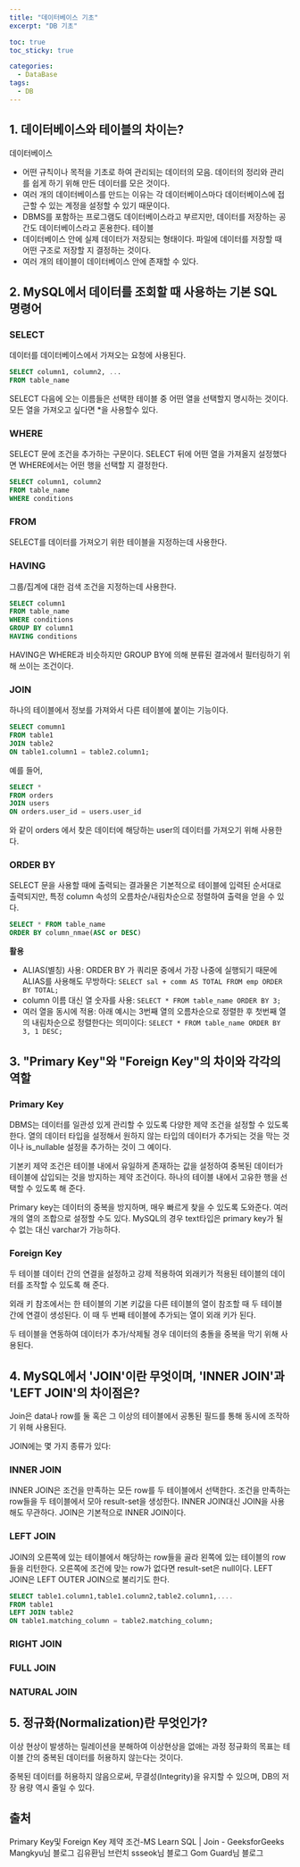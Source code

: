 ```yaml
---
title: "데이터베이스 기초"
excerpt: "DB 기초"

toc: true
toc_sticky: true

categories:
  - DataBase
tags:
  - DB
---
```

## 1. 데이터베이스와 테이블의 차이는?

데이터베이스
- 어떤 규칙이나 목적을 기초로 하여 관리되는 데이터의 모음. 데이터의 정리와 관리를 쉽게 하기 위해 만든 데이터를 모은 것이다.
- 여러 개의 데이터베이스를 만드는 이유는 각 데이터베이스마다 데이터베이스에 접근할 수 있는 계정을 설정할 수 있기 때문이다.
- DBMS를 포함하는 프로그램도 데이터베이스라고 부르지만, 데이터를 저장하는 공간도 데이터베이스라고 혼용한다.
테이블
- 데이터베이스 안에 실제 데이터가 저장되는 형태이다. 파일에 데이터를 저장할 때 어떤 구조로 저장할 지 결정하는 것이다.
- 여러 개의 테이블이 데이터베이스 안에 존재할 수 있다.

## 2. MySQL에서 데이터를 조회할 때 사용하는 기본 SQL 명령어

### SELECT
데이터를 데이터베이스에서 가져오는 요청에 사용된다.
```sql
SELECT column1, column2, ...
FROM table_name
```
SELECT 다음에 오는 이름들은 선택한 테이블 중 어떤 열을 선택할지 명시하는 것이다. 모든 열을 가져오고 싶다면 *을 사용할수 있다.

### WHERE
SELECT 문에 조건을 추가하는 구문이다. SELECT 뒤에 어떤 열을 가져올지 설정했다면 WHERE에서는 어떤 행을 선택할 지 결정한다.
```sql
SELECT column1, column2
FROM table_name
WHERE conditions
```
    
### FROM
SELECT를 데이터를 가져오기 위한 테이블을 지정하는데 사용한다.

### HAVING
그룹/집계에 대한 검색 조건을 지정하는데 사용한다.

```sql
SELECT column1
FROM table_name
WHERE conditions
GROUP BY column1
HAVING conditions
```
    
HAVING은 WHERE과 비슷하지만 GROUP BY에 의해 분류된 결과에서 필터링하기 위해 쓰이는 조건이다.

### JOIN
하나의 테이블에서 정보를 가져와서 다른 테이블에 붙이는 기능이다.

```sql
SELECT comumn1
FROM table1
JOIN table2
ON table1.column1 = table2.column1;
```
    
예를 들어,

```sql
SELECT *
FROM orders
JOIN users
ON orders.user_id = users.user_id
```
    
와 같이 orders 에서 찾은 데이터에 해당하는 user의 데이터를 가져오기 위해 사용한다.

### ORDER BY
SELECT 문을 사용할 때에 출력되는 결과물은 기본적으로 테이블에 입력된 순서대로 출력되지만, 특정 column 속성의 오름차순/내림차순으로 정렬하여 출력을 얻을 수 있다.

```sql
SELECT * FROM table_name
ORDER BY column_nmae(ASC or DESC)
```
    
**활용**
- ALIAS(별칭) 사용: ORDER BY 가 쿼리문 중에서 가장 나중에 실행되기 때문에 ALIAS를 사용해도 무방하다: `SELECT sal + comm AS TOTAL FROM emp ORDER BY TOTAL;`
- column 이름 대신 열 숫자를 사용: `SELECT * FROM table_name ORDER BY 3;`
- 여러 열을 동시에 적용: 아래 예시는 3번째 열의 오름차순으로 정렬한 후 첫번째 열의 내림차순으로 정렬한다는 의미이다: `SELECT * FROM table_name ORDER BY 3, 1 DESC;`

## 3. "Primary Key"와 "Foreign Key"의 차이와 각각의 역할
### Primary Key

DBMS는 데이터를 일관성 있게 관리할 수 있도록 다양한 제약 조건을 설정할 수 있도록 한다. 열의 데이터 타입을 설정해서 원하지 않는 타입의 데이터가 추가되는 것을 막는 것이나 is_nullable 설정을 추가하는 것이 그 예이다.

기본키 제약 조건은 테이블 내에서 유일하게 존재하는 값을 설정하여 중복된 데이터가 테이블에 삽입되는 것을 방지하는 제약 조건이다. 하나의 테이블 내에서 고유한 행을 선택할 수 있도록 해 준다.

Primary key는 데이터의 중복을 방지하며, 매우 빠르게 찾을 수 있도록 도와준다.
여러 개의 열의 조합으로 설정할 수도 있다. MySQL의 경우 text타입은 primary key가 될 수 없는 대신 varchar가 가능하다.

### Foreign Key

두 테이블 데이터 간의 연결을 설정하고 강제 적용하여 외래키가 적용된 테이블의 데이터를 조작할 수 있도록 해 준다.

외래 키 참조에서는 한 테이블의 기본 키값을 다른 테이블의 열이 참조할 때 두 테이블 간에 연결이 생성된다. 이 때 두 번째 테이블에 추가되는 열이 외래 키가 된다.

두 테이블을 연동하여 데이터가 추가/삭제될 경우 데이터의 충돌을 중복을 막기 위해 사용된다.

## 4. MySQL에서 'JOIN'이란 무엇이며, 'INNER JOIN'과 'LEFT JOIN'의 차이점은?

Join은 data나 row를 둘 혹은 그 이상의 테이블에서 공통된 필드를 통해 동시에 조작하기 위해 사용된다.

JOIN에는 몇 가지 종류가 있다:

### INNER JOIN
INNER JOIN은 조건을 만족하는 모든 row를 두 테이블에서 선택한다. 조건을 만족하는 row들을 두 테이블에서 모아 result-set을 생성한다.
INNER JOIN대신 JOIN을 사용해도 무관하다. JOIN은 기본적으로 INNER JOIN이다.
### LEFT JOIN
JOIN의 오른쪽에 있는 테이블에서 해당하는 row들을 골라 왼쪽에 있는 테이블의 row들을 리턴한다. 오른쪽에 조건에 맞는 row가 없다면 result-set은 null이다.
LEFT JOIN은 LEFT OUTER JOIN으로 불리기도 한다.

```sql
SELECT table1.column1,table1.column2,table2.column1,....
FROM table1 
LEFT JOIN table2
ON table1.matching_column = table2.matching_column;
```
    
### RIGHT JOIN
### FULL JOIN
### NATURAL JOIN

## 5. 정규화(Normalization)란 무엇인가?

이상 현상이 발생하는 릴레이션을 분해하여 이상현상을 없애는 과정
정규화의 목표는 테이블 간의 중복된 데이터를 허용하지 않는다는 것이다.

중복된 데이터를 허용하지 않음으로써, 무결성(Integrity)을 유지할 수 있으며, DB의 저장 용량 역시 줄일 수 있다.

## 출처

Primary Key및 Foreign Key 제약 조건-MS Learn
SQL | Join - GeeksforGeeks
Mangkyu님 블로그
김유환님 브런치
ssseok님 블로그
Gom Guard님 블로그